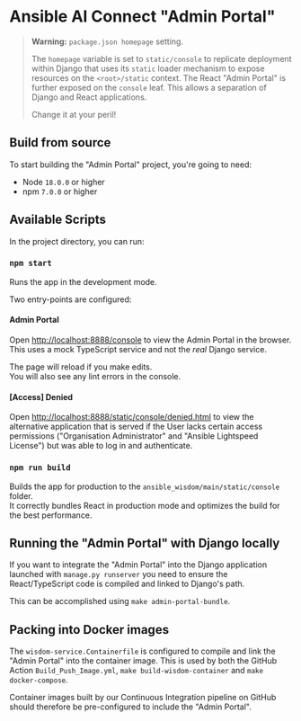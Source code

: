 # Ansible AI Connect "Admin Portal"

> **Warning:** `package.json homepage` setting.
>
> The `homepage` variable is set to `static/console` to replicate deployment within Django that uses its `static` loader mechanism to expose resources on the `<root>/static` context. The React "Admin Portal" is further exposed on the `console` leaf.  This allows a separation of Django and React applications.
>
> Change it at your peril!

## Build from source

To start building the "Admin Portal" project, you're going to need:

- Node `18.0.0` or higher
- npm `7.0.0` or higher

## Available Scripts

In the project directory, you can run:

### `npm start`

Runs the app in the development mode.

Two entry-points are configured:

#### Admin Portal

Open [http://localhost:8888/console](http://localhost:8888/console) to view the Admin Portal in the browser.\
This uses a mock TypeScript service and not the _real_ Django service.

The page will reload if you make edits.\
You will also see any lint errors in the console.

#### [Access] Denied

Open [http://localhost:8888/static/console/denied.html](http://localhost:8888/static/console/denied.html) to view the alternative application that is served if the User lacks certain access permissions ("Organisation Administrator" and "Ansible Lightspeed License") but was able to log in and authenticate.

### `npm run build`

Builds the app for production to the `ansible_wisdom/main/static/console` folder.\
It correctly bundles React in production mode and optimizes the build for the best performance.

## Running the "Admin Portal" with Django locally

If you want to integrate the "Admin Portal" into the Django application launched with `manage.py runserver` you need to ensure the React/TypeScript code is compiled and linked to Django's path.

This can be accomplished using `make admin-portal-bundle`.

## Packing into Docker images

The `wisdom-service.Containerfile` is configured to compile and link the "Admin Portal" into the container image. This is used by both the GitHub Action `Build_Push_Image.yml`, `make build-wisdom-container` and `make docker-compose`.

Container images built by our Continuous Integration pipeline on GitHub should therefore be pre-configured to include the "Admin Portal".
